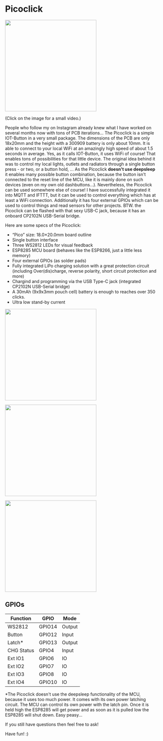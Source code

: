 # Picoclick

<a href="https://www.instagram.com/p/CIODN2rq7Tt/?utm_source=ig_web_button_share_sheet"><img src="docs/pico_coin.JPG" width="300px"></a>

(Click on the image for a small video.)

People who follow my on Instagram already knew what I have worked on several months now with tons of PCB iterations... The Picoclick is a simple IOT-Button in a very small package. The dimensions of the PCB are only 18x20mm and the height with a 300909 battery is only about 10mm. It is able to connect to your local WiFi at an amazingly high speed of about 1.5 seconds in average. Yes, as it calls IOT-Button, it uses WiFi of course! That enables tons of possibilities for that little device. The original idea behind it was to control my local lights, outlets and radiators through a single button press - or two, or a button hold, ... As the Picoclick **doesn't use deepsleep** it enables many possible button combination, because the button isn't connected to the reset line of the MCU, like it is mainly done on such devices (even on my own old dashbuttons...). Nevertheless, the Picoclick can be used somewhere else of course! I have successfully integrated it into MQTT and IFTTT, but it can be used to control everything which has at least a WiFi connection. Additionally it has four external GPIOs which can be used to control things and read sensors for other projects. BTW. the Picoclick can be flashed with that sexy USB-C jack, because it has an onboard CP2102N USB-Serial bridge.

Here are some specs of the Picoclick:
- “Pico” size: 18.0×20.0mm board outline
- Single button interface
- Three WS2812 LEDs for visual feedback
- ESP8285 MCU board (behaves like the ESP8266, just a little less memory)
- Four external GPIOs (as solder pads)
- Fully integrated LiPo charging solution with a great protection circuit (including Over(dis)charge, reverse polarity, short circuit protection and more)
- Chargind and programming via the USB Type-C jack (integrated CP2102N USB-Serial bridge)
- A 30mAh (9x9x3mm pouch cell) battery is enough to reaches over 350 clicks.
- Ultra low stand-by current

<img src="docs/pico_back.png" width="300px"></a>

<img src="docs/pico_front.png" width="300px"></a>

<img src="docs/pico_usbc.png" width="300px"></a>


## GPIOs

Function | GPIO | Mode
-------- | -------- | --------
WS2812   | GPIO14   | Output
Button   | GPIO12   | Input
Latch*   | GPIO13   | Output
CHG Status | GPIO4  | Input
Ext IO1  |  GPIO6   | IO
Ext IO2  |  GPIO7   | IO
Ext IO3  |  GPIO8   | IO
Ext IO4  |  GPIO10  | IO

*The Picoclick doesn't use the deepsleep functionality of the MCU, because it uses too much power. It comes with its own power latching circuit. The MCU can control its own power with the latch pin. Once it is held high the ESP8285 will get power and as soon as it is pulled low the ESP8285 will shut down. Easy peasy...


If you still have questions then feel free to ask!

Have fun! :)
